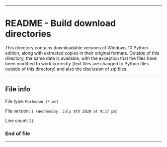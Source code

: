 
***

# README - Build download directories

This directory contains downloadable versions of Windows 10 Python edition, along with extracted copies in their original formats. Outside of this directory, the same data is available, with the exception that the files have been modified to work correctly (text files are changed to Python files outside of this directory) and also the disclusion of zip files.

***

## File info

File type: `Markdown (*.md)`

File version: `1 (Wednesday, July 8th 2020 at 9:57 pm)`

Line count: `21`

### End of file

***
